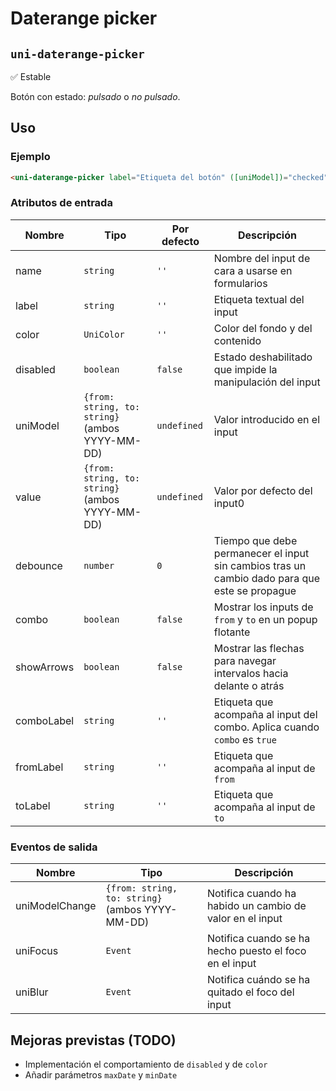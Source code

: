Daterange picker
===================
`uni-daterange-picker`
---
:white_check_mark: Estable

Botón con estado: *pulsado* o *no pulsado*.

## Uso

### Ejemplo

```html
<uni-daterange-picker label="Etiqueta del botón" ([uniModel])="checked"></uni-daterange-picker>
```

### Atributos de entrada

| Nombre      | Tipo                                              | Por defecto | Descripción 
| ----------- | ------------------------------------------------- | ----------- | -----------
| name        | `string`                                          | `''`        | Nombre del input de cara a usarse en formularios
| label       | `string`                                          | `''`        | Etiqueta textual del input
| color       | `UniColor`                                        | `''`        | Color del fondo y del contenido
| disabled    | `boolean`                                         | `false`     | Estado deshabilitado que impide la manipulación del input
| uniModel    | `{from: string, to: string}` (ambos YYYY-MM-DD)   | `undefined` | Valor introducido en el input
| value       | `{from: string, to: string}` (ambos YYYY-MM-DD)   | `undefined` | Valor por defecto del input0
| debounce    | `number`                                          | `0`         | Tiempo que debe permanecer el input sin cambios tras un cambio dado para que este se propague
| combo       | `boolean`                                         | `false`     | Mostrar los inputs de `from` y `to` en un popup flotante
| showArrows  | `boolean`                                         | `false`     | Mostrar las flechas para navegar intervalos hacia delante o atrás
| comboLabel  | `string`                                          | `''`        | Etiqueta que acompaña al input del combo. Aplica cuando `combo` es `true`
| fromLabel   | `string`                                          | `''`        | Etiqueta que acompaña al input de `from`
| toLabel     | `string`                                          | `''`        | Etiqueta que acompaña al input de `to`

### Eventos de salida

| Nombre          | Tipo                                            | Descripción
| --------------- | ----------------------------------------------- | -----------
| uniModelChange  | `{from: string, to: string}` (ambos YYYY-MM-DD) | Notifica cuando ha habido un cambio de valor en el input
| uniFocus        | `Event`                                         | Notifica cuando se ha hecho puesto el foco en el input
| uniBlur         | `Event`                                         | Notifica cuándo se ha quitado el foco del input

## Mejoras previstas (TODO)

- Implementación el comportamiento de `disabled` y de `color`
- Añadir parámetros `maxDate` y `minDate`
